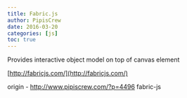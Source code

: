 ```yaml
---
title: Fabric.js
author: PipisCrew
date: 2016-03-20
categories: [js]
toc: true
---
```


Provides interactive object model on top of canvas element

[http://fabricjs.com/](http://fabricjs.com/)

origin - http://www.pipiscrew.com/?p=4496 fabric-js